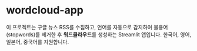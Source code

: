 # wordcloud-app
이 프로젝트는 구글 뉴스 RSS를 수집하고, 언어를 자동으로 감지하여   불용어(stopwords)를 제거한 후 **워드클라우드**를 생성하는 Streamlit 앱입니다.   한국어, 영어, 일본어, 중국어를 지원합니다.
